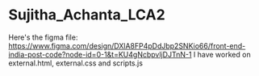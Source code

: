 # Sujitha_Achanta_LCA2
Here's the figma file: https://www.figma.com/design/DXlA8FP4pDdJbp2SNKio66/front-end-india-post-code?node-id=0-1&t=KU4gNcbpvljDJTnN-1
I have worked on external.html, external.css and scripts.js
